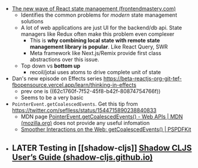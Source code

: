 - [The new wave of React state management (frontendmastery.com)](https://frontendmastery.com/posts/the-new-wave-of-react-state-management/)
	- Identifies the common problems for _modern_ state management solutions
	- A lot of web applications are just UI for the backend/db api. State managers like Redux often make this problem even complexer
		- This is **why combining local state with remote state management library is popular**. Like React Query, SWR
		- Meta framework like Next.js/Remix provide first class abstractions over this issue.
	- Top down vs **bottom up**
		- recoil/jotai uses atoms to drive complete unit of state
- Dan's new episode on Effects series https://beta-reactjs-org-git-tef-fbopensource.vercel.app/learn/thinking-in-effects
	- prev one is ((62c1760f-7f52-45f8-b42f-80874754766f))
	- Seems to be a very basic
- `PointerEvent.getCoalescedEvents`. Get this tip from https://twitter.com/seflless/status/1544715890238840833
	- MDN page [PointerEvent.getCoalescedEvents() - Web APIs | MDN (mozilla.org)](https://developer.mozilla.org/en-US/docs/Web/API/PointerEvent/getCoalescedEvents) does not provide any useful infomation
	- [Smoother Interactions on the Web: getCoalescedEvents() | PSPDFKit](https://pspdfkit.com/blog/2019/using-getcoalescedevents/)
- LATER Testing in [[shadow-cljs]] [Shadow CLJS User’s Guide (shadow-cljs.github.io)](https://shadow-cljs.github.io/docs/UsersGuide.html#_testing)
	-